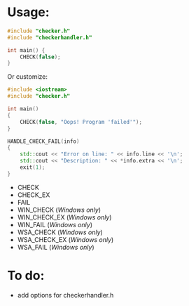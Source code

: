 # Usage:
```cpp
#include "checker.h"
#include "checkerhandler.h"

int main() {
    CHECK(false);
}
```
Or customize:
```cpp
#include <iostream>
#include "checker.h"

int main()
{
    CHECK(false, "Oops! Program 'failed'");
}

HANDLE_CHECK_FAIL(info)
{
    std::cout << "Error on line: " << info.line << '\n';
    std::cout << "Description: " << *info.extra << '\n';
    exit(1);
}
```

- CHECK
- CHECK_EX
- FAIL
- WIN_CHECK (*Windows only*)
- WIN_CHECK_EX (*Windows only*)
- WIN_FAIL (*Windows only*)
- WSA_CHECK (*Windows only*)
- WSA_CHECK_EX (*Windows only*)
- WSA_FAIL (*Windows only*)


# To do:
- add options for checkerhandler.h
